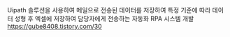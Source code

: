 Uipath 솔루션을 사용하여 메일으로 전송된 데이터를 저장하여 특정 기준에 따라 데이터 성형 후 엑셀에 저장하여 담당자에게 전송하는 자동화 RPA 시스템 개발
https://gube8408.tistory.com/30
